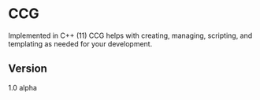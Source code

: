 # CCG
Implemented in C++ (11) CCG helps with creating, managing, scripting, and templating as needed for your development.

## Version
1.0 alpha

##
